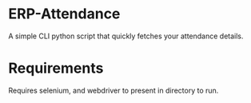 # ERP-Attendance
A simple CLI python script that quickly fetches your attendance details.

# Requirements
Requires selenium, and webdriver to present in directory to run.
